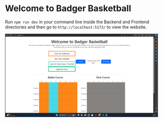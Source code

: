 # Welcome to Badger Basketball 

Run `npm run dev` in your command line inside the Backend and Frontend directories and then go to `http://localhost:5173/` to view the website.

![Image of the Badger Basketball Website](BadgerBasketball.png)